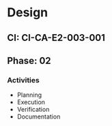# Design

## CI: CI-CA-E2-003-001
## Phase: 02

### Activities
- Planning
- Execution
- Verification
- Documentation
